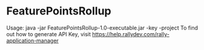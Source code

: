 # FeaturePointsRollup
Usage: java -jar FeaturePointsRollup-1.0-executable.jar -key <Rally API Key> -project <Rally Project>
To find out how to generate API Key, visit https://help.rallydev.com/rally-application-manager
